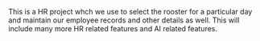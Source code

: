 This is a HR project whch we use to select the rooster for a particular day and maintain our employee records and other details as well. This will include many more HR related features and AI related features. 
